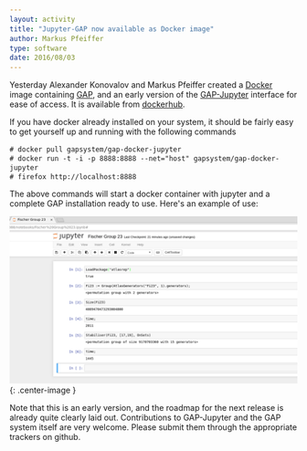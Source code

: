 ```yaml
---
layout: activity
title: "Jupyter-GAP now available as Docker image"
author: Markus Pfeiffer
type: software
date: 2016/08/03
---
```


Yesterday Alexander Konovalov and Markus Pfeiffer created a [Docker](https://docker.com) image containing
[GAP](http://www.gap-system.org), and an early version of the [GAP-Jupyter](https://github.com/gap-packages/jupyter-gap)
interface for ease of access. It is available from [dockerhub](https://hub.docker.com/r/gapsystem/gap-docker-jupyter/).

If you have docker already installed on your system, it should be fairly easy to get yourself up and running with the
following commands

```
# docker pull gapsystem/gap-docker-jupyter
# docker run -t -i -p 8888:8888 --net="host" gapsystem/gap-docker-jupyter
# firefox http://localhost:8888
```

The above commands will start a docker container with jupyter and a complete GAP installation ready to use. Here's an
example of use:

![Jupyter/GAP/Docker](/public/img/gap-docker-jupyter-demo.png){: .center-image }

Note that this is an early version, and the roadmap for the next release is already quite clearly laid out. Contributions
to GAP-Jupyter and the GAP system itself are very welcome. Please submit them through the appropriate trackers on github.
